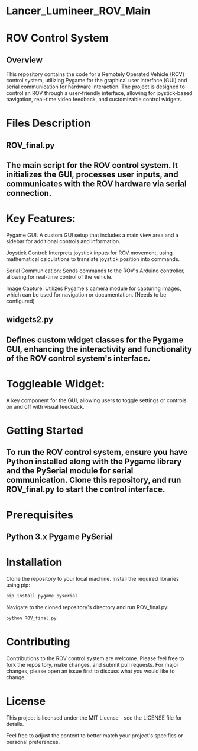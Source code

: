 # Lancer_Lumineer_ROV_Main

# ROV Control System

## Overview
This repository contains the code for a Remotely Operated Vehicle (ROV) control system, utilizing Pygame for the graphical user interface (GUI) and serial communication for hardware interaction. The project is designed to control an ROV through a user-friendly interface, allowing for joystick-based navigation, real-time video feedback, and customizable control widgets.

# Files Description
## ROV_final.py
The main script for the ROV control system. It initializes the GUI, processes user inputs, and communicates with the ROV hardware via serial connection.
---
# Key Features:
Pygame GUI: A custom GUI setup that includes a main view area and a sidebar for additional controls and information.

Joystick Control: Interprets joystick inputs for ROV movement, using mathematical calculations to translate joystick position into commands.

Serial Communication: Sends commands to the ROV's Arduino controller, allowing for real-time control of the vehicle.

Image Capture: Utilizes Pygame's camera module for capturing images, which can be used for navigation or documentation. (Needs to be configured)

## widgets2.py
Defines custom widget classes for the Pygame GUI, enhancing the interactivity and functionality of the ROV control system's interface.
---
# Toggleable Widget:
A key component for the GUI, allowing users to toggle settings or controls on and off with visual feedback.
# Getting Started
To run the ROV control system, ensure you have Python installed along with the Pygame library and the PySerial module for serial communication. Clone this repository, and run ROV_final.py to start the control interface.
---
# Prerequisites
Python 3.x
Pygame
PySerial
---
# Installation
Clone the repository to your local machine.
Install the required libraries using pip:
```python
pip install pygame pyserial
```
Navigate to the cloned repository's directory and run ROV_final.py: 
```python
python ROV_final.py
```

# Contributing
Contributions to the ROV control system are welcome. Please feel free to fork the repository, make changes, and submit pull requests. For major changes, please open an issue first to discuss what you would like to change.

# License
This project is licensed under the MIT License - see the LICENSE file for details.

Feel free to adjust the content to better match your project's specifics or personal preferences.
